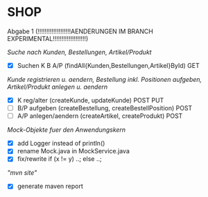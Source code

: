 SHOP
====

Abgabe 1 (!!!!!!!!!!!!!!!!!!!AENDERUNGEN IM BRANCH EXPERIMENTAL!!!!!!!!!!!!!!!!!!!)

*Suche nach Kunden, Bestellungen, Artikel/Produkt*
- [x] Suchen K B A/P (findAll{Kunden,Bestellungen,Artikel}ById) GET

*Kunde registrieren u. aendern, Bestellung inkl. Positionen aufgeben, Artikel/Produkt anlegen u. aendern*
- [x] K reg/alter (createKunde, updateKunde) POST PUT
- [ ] B/P aufgeben (createBestellung, createBestellPosition) POST
- [ ] A/P anlegen/aendern (createArtikel, createProdukt) POST

*Mock-Objekte fuer den Anwendungskern*
- [x] add Logger instead of println()
- [x] rename Mock.java in MockService.java
- [x] fix/rewrite if (x != y) ..; else ..;

*"mvn site"*
- [x] generate maven report

